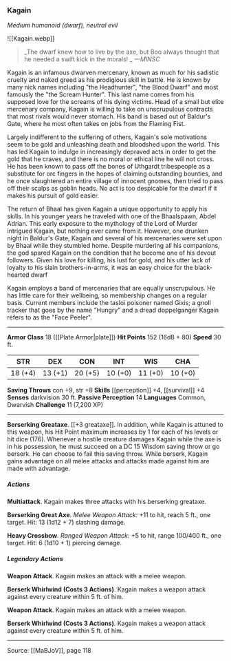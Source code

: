 ### Kagain
_Medium humanoid (dwarf), neutral evil_

![[Kagain.webp]]

> _The dwarf knew how to live by the axe, but Boo always thought that he needed a swift kick in the morals!
_
> _—MINSC_

Kagain is an infamous dwarven mercenary, known as much for his sadistic cruelty and naked greed as his prodigious skill in battle. He is known by many nick names including "the Headhunter", "the Blood Dwarf" and most famously the "the Scream Hunter". This last name comes from his supposed love for the screams of his dying victims. Head of a small but elite mercenary company, Kagain is willing to take on unscrupulous contracts that most rivals would never stomach. His band is based out of Baldur's Gate, where he most often takes on jobs from the Flaming Fist.

Largely indifferent to the suffering of others, Kagain's sole motivations seem to be gold and unleashing death and bloodshed upon the world. This has led Kagain to indulge in increasingly depraved acts in order to get the gold that he craves, and there is no moral or ethical line he will not cross. He has been known to pass off the bones of Uthgardt tribespeople as a substitute for orc fingers in the hopes of claiming outstanding bounties, and he once slaughtered an entire village of innocent gnomes, then tried to pass off their scalps as goblin heads. No act is too despicable for the dwarf if it makes his pursuit of gold easier.

The return of Bhaal has given Kagain a unique opportunity to apply his skills. In his younger years he traveled with one of the Bhaalspawn, Abdel Adrian. This early exposure to the mythology of the Lord of Murder intrigued Kagain, but nothing ever came from it. However, one drunken night in Baldur's Gate, Kagain and several of his mercenaries were set upon by Bhaal while they stumbled home. Despite murdering all his companions, the god spared Kagain on the condition that he become one of his devout followers. Given his love for killing, his lust for gold, and his utter lack of loyalty to his slain brothers-in-arms, it was an easy choice for the black-hearted dwarf

Kagain employs a band of mercenaries that are equally unscrupulous. He has little care for their wellbeing, so membership changes on a regular basis. Current members include the tasloi poisoner named Gixis; a gnoll tracker that goes by the name "Hungry" and a dread doppelganger Kagain refers to as the "Face Peeler".



---

**Armor Class** 18 ([[Plate Armor|plate]])
**Hit Points** 152 (16d8 + 80)
**Speed** 30 ft.

| STR     | DEX     | CON     | INT     | WIS     | CHA     |
|---------|---------|---------|---------|---------|---------|
| 18 (+4) | 13 (+1) | 20 (+5) | 10 (+0) | 11 (+0) | 10 (+0) |

**Saving Throws** con +9, str +8
**Skills** [[perception]] +4, [[survival]] +4
**Senses** darkvision 30 ft.
**Passive Perception** 14
**Languages** Common, Dwarvish
**Challenge** 11 (7,200 XP)

---

**Berserking Greataxe**. [[+3 greataxe]]. In addition, while Kagain is attuned to this weapon, his Hit Point maximum increases by 1 for each of his levels or hit dice (176). Whenever a hostile creature damages Kagain while the axe is in his possession, he must succeed on a DC 15 Wisdom saving throw or go berserk. He can choose to fail this saving throw. While berserk, Kagain gains advantage on all melee attacks and attacks made against him are made with advantage.

##### Actions
**Multiattack**. Kagain makes three attacks with his berserking greataxe.

**Berserking Great Axe**. _Melee Weapon Attack:_ +11 to hit, reach 5 ft., one target. Hit: 13 (1d12 + 7) slashing damage.

**Heavy Crossbow**. _Ranged Weapon Attack:_ +5 to hit, range 100/400 ft., one target. Hit: 6 (1d10 + 1) piercing damage.

##### Legendary Actions
**Weapon Attack**. Kagain makes an attack with a melee weapon.

**Berserk Whirlwind (Costs 3 Actions)**. Kagain makes a weapon attack against every creature within 5 ft. of him.

**Weapon Attack**. Kagain makes an attack with a melee weapon.

**Berserk Whirlwind (Costs 3 Actions)**. Kagain makes a weapon attack against every creature within 5 ft. of him.


---

Source: [[MaBJoV]], page 118